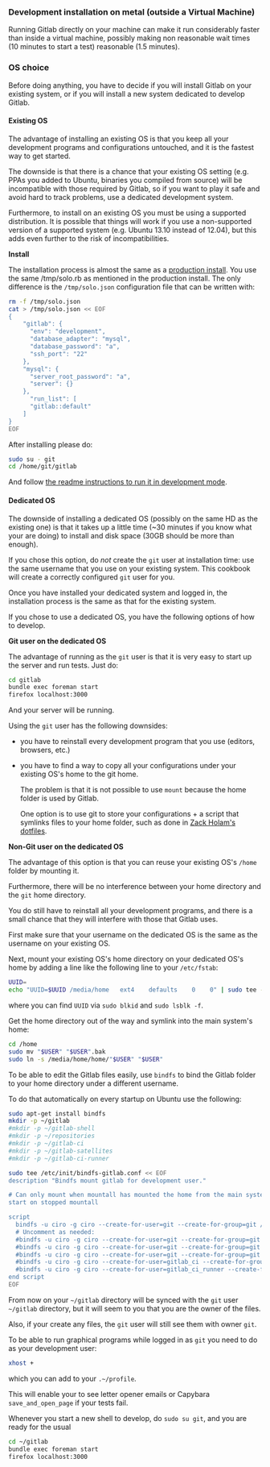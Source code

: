 ### Development installation on metal (outside a Virtual Machine)

Running Gitlab directly on your machine can make it run considerably faster than inside a virtual machine, possibly making non reasonable wait times (10 minutes to start a test) reasonable (1.5 minutes).

### OS choice

Before doing anything, you have to decide if you will install Gitlab on your existing system, or if you will install a new system dedicated to develop Gitlab.

#### Existing OS

The advantage of installing an existing OS is that you keep all your development programs and configurations untouched, and it is the fastest way to get started.

The downside is that there is a chance that your existing OS setting (e.g. PPAs you added to Ubuntu, binaries you compiled from source) will be incompatible with those required by Gitlab, so if you want to play it safe and avoid hard to track problems, use a dedicated development system.

Furthermore, to install on an existing OS you must be using a supported distribution. It is possible that things will work if you use a non-supported version of a supported system (e.g. Ubuntu 13.10 instead of 12.04), but this adds even further to the risk of incompatibilities.

**Install**

The installation process is almost the same as a [production install](production.md).
You use the same /tmp/solo.rb as mentioned in the production install.
The only difference is the `/tmp/solo.json` configuration file that can be written with:

```bash
rm -f /tmp/solo.json
cat > /tmp/solo.json << EOF
{
    "gitlab": {
      "env": "development",
      "database_adapter": "mysql",
      "database_password": "a",
      "ssh_port": "22"
    },
    "mysql": {
      "server_root_password": "a",
      "server": {}
    },
      "run_list": [
      "gitlab::default"
    ]
}
EOF
```

After installing please do:

```bash
sudo su - git
cd /home/git/gitlab
```

And follow [the readme instructions to run it in development mode](https://github.com/gitlabhq/gitlabhq/blob/master/README.md#run-in-development-mode).

#### Dedicated OS

The downside of installing a dedicated OS (possibly on the same HD as the existing one) is that it takes up a little time (~30 minutes if you know what your are doing) to install and disk space (30GB should be more than enough).

If you chose this option, do *not* create the `git` user at installation time: use the same username that you use on your existing system. This cookbook will create a correctly configured `git` user for you.

Once you have installed your dedicated system and logged in, the installation process is the same as that for the existing system.

If you chose to use a dedicated OS, you have the following options of how to develop.

**Git user on the dedicated OS**

The advantage of running as the `git` user is that it is very easy to start up the server and run tests. Just do:

```bash
cd gitlab
bundle exec foreman start
firefox localhost:3000
```

And your server will be running.

Using the `git` user has the following downsides:

- you have to reinstall every development program that you use (editors, browsers, etc.)

- you have to find a way to copy all your configurations under your existing OS's home to the git home.

    The problem is that it is not possible to use `mount` because the home folder is used by Gitlab.

    One option is to use git to store your configurations + a script that symlinks files to your home folder,
    such as done in [Zack Holam's dotfiles](https://github.com/dosire/dotfiles).

**Non-Git user on the dedicated OS**

The advantage of this option is that you can reuse your existing OS's `/home` folder by mounting it.

Furthermore, there will be no interference between your home directory and the `git` home directory.

You do still have to reinstall all your development programs, and there is a small chance that they will interfere with those that Gitlab uses.

First make sure that your username on the dedicated OS is the same as the username on your existing OS.

Next, mount your existing OS's home directory on your dedicated OS's home by adding a line like the following line to your `/etc/fstab`:

```bash
UUID=
echo "UUID=$UUID /media/home   ext4    defaults    0    0" | sudo tee -a /etc/fstab
```

where you can find `UUID` via `sudo blkid` and `sudo lsblk -f`.

Get the home directory out of the way and symlink into the main system's home:

```bash
cd /home
sudo mv "$USER" "$USER".bak
sudo ln -s /media/home/home/"$USER" "$USER"
```

To be able to edit the Gitlab files easily, use `bindfs` to bind the Gitlab folder to your home directory under a different username.

To do that automatically on every startup on Ubuntu use the following:

```bash
sudo apt-get install bindfs
mkdir -p ~/gitlab
#mkdir -p ~/gitlab-shell
#mkdir -p ~/repositories
#mkdir -p ~/gitlab-ci
#mkdir -p ~/gitlab-satellites
#mkdir -p ~/gitlab-ci-runner

sudo tee /etc/init/bindfs-gitlab.conf << EOF
description "Bindfs mount gitlab for development user."

# Can only mount when mountall has mounted the home from the main system.
start on stopped mountall

script
  bindfs -u ciro -g ciro --create-for-user=git --create-for-group=git /home/git/gitlab /home/ciro/gitlab
  # Uncomment as needed:
  #bindfs -u ciro -g ciro --create-for-user=git --create-for-group=git /home/git/gitlab-satellites /home/ciro/gitlab-satellites
  #bindfs -u ciro -g ciro --create-for-user=git --create-for-group=git /home/git/repositories /home/ciro/repositories
  #bindfs -u ciro -g ciro --create-for-user=git --create-for-group=git /home/git/gitlab-shell /home/ciro/gitlab-shell
  #bindfs -u ciro -g ciro --create-for-user=gitlab_ci --create-for-group=gitlab_ci /home/gitlab_ci/gitlab-ci /home/ciro/gitlab-ci
  #bindfs -u ciro -g ciro --create-for-user=gitlab_ci_runner --create-for-group=gitlab_ci_runner /home/gitlab_ci_runner/gitlab-ci-runner /home/ciro/gitlab-ci-runner
end script
EOF
```

From now on your `~/gitlab` directory will be synced with the `git` user `~/gitlab` directory, but it will seem to you that you are the owner of the files.

Also, if your create any files, the `git` user will still see them with owner `git`.

To be able to run graphical programs while logged in as `git` you need to do as your development user:

```bash
xhost +
```

which you can add to your `.~/profile`.

This will enable your to see letter opener emails or Capybara `save_and_open_page` if your tests fail.

Whenever you start a new shell to develop, do `sudo su git`, and you are ready for the usual

```bash
cd ~/gitlab
bundle exec foreman start
firefox localhost:3000
```
